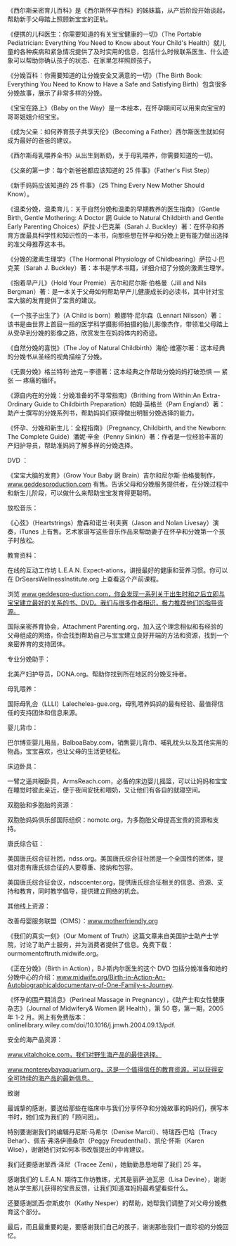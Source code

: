 《西尔斯亲密育儿百科》是《西尔斯怀孕百科》的姊妹篇，从产后阶段开始谈起，帮助新手父母踏上照顾新宝宝的正轨。

《便携的儿科医生：你需要知道的有关宝宝健康的一切》（The Portable Pediatrician: Everything You Need to Know about Your Child's Health）就儿童的各种疾病和紧急情况提供了及时实用的信息，包括什么时候联系医生、什么迹象可以帮助你确认孩子的状态、在家里怎样照顾孩子。

《分娩百科：你需要知道的让分娩安全又满意的一切》（The Birth Book: Everything You Need to Know to Have a Safe and Satisfying Birth）包含很多分娩故事，展示了非常多样的分娩。

《宝宝在路上》（Baby on the Way）是一本绘本，在怀孕期间可以用来向宝宝的哥哥姐姐介绍宝宝。

《成为父亲：如何养育孩子共享天伦》（Becoming a Father）西尔斯医生就如何成为最好的爸爸的建议。

《西尔斯母乳喂养全书》从出生到断奶，关于母乳喂养，你需要知道的一切。

《父亲的第一步：每个新爸爸都应该知道的 25 件事》（Father's Fist Step）

《新手妈妈应该知道的 25 件事》（25 Thing Every New Mother Should Know）。

《温柔分娩，温柔育儿：关于自然分娩和温柔的早期教养的医生指南》（Gentle Birth, Gentle Mothering: A Doctor 誷 Guide to Natural Childbirth and Gentle Early Parenting Choices）萨拉·J·巴克莱（Sarah J. Buckley）著：在怀孕和养育方面最具科学性和知识性的一本书，向那些想在怀孕和分娩上更有能力做出选择的准父母推荐这本书。

《分娩的激素生理学》（The Hormonal Physiology of Childbearing）萨拉·J·巴克莱（Sarah J. Buckley）著：本书是学术书籍，详细介绍了分娩的激素生理学。

《抱着早产儿》（Hold Your Premie）吉尔和尼尔斯·伯格曼（Jill and Nils Bergman）著：是一本关于父母如何帮助早产儿健康成长的必读书，其中针对宝宝大脑的发育提供了宝贵的建议。

《一个孩子出生了》（A Child is born）赖娜特·尼尔森（Lennart Nilsson）著：该书是由世界上首屈一指的医学科学摄影师拍摄的胎儿影像杰作，带领准父母踏上从受孕到分娩的影像之路，欣赏发生在妈妈体内的奇迹。

《自然分娩的喜悦》（The Joy of Natural Childbirth）海伦·维塞尔著：这本经典的分娩书从圣经的视角描绘了分娩。

《无畏分娩》格兰特利·迪克－李德著：这本经典之作帮助分娩妈妈打破恐惧 — 紧张 — 疼痛的循环。

《源自内在的分娩：分娩准备的不寻常指南》（Brithing from Within:An Extra-Ordinary Guide to Childbirth Preparation）帕姆·英格兰（Pam England）著：助产士撰写的分娩系列书，帮助妈妈们获得做出明智分娩选择的能力。

《怀孕、分娩和新生儿：全程指南》（Pregnancy, Childbirth, and the Newborn: The Complete Guide）潘妮·辛金（Penny Sinkin）著：作者是一位经验丰富的产妇护导员，帮助准妈妈了解多样的分娩选择。

DVD ：

《宝宝大脑的发育》（Grow Your Baby 誷 Brain）吉尔和尼尔斯·伯格曼制作，www.geddesproduction.com 有售。告诉父母和分娩服务提供者，在分娩过程中和新生儿阶段，可以做什么来帮助宝宝发育得更聪明。

放松音乐：

《心弦》（Heartstrings）詹森和诺兰·利夫赛（Jason and Nolan Livesay）演奏，iTunes 上有售。艺术家谱写这些音乐作品来帮助妻子在怀孕和分娩第一个孩子时放松。

教育资料：

在线的互动工作坊 L.E.A.N. Expect-ations，讲授最好的健康和营养习惯。你可以在 DrSearsWellnessInstitute.org 上查看这个产前课程。

浏览 www.geddespro-duction.com，你会发现一系列关于出生时和之后立即与宝宝建立最好的关系的书、DVD。我们与很多作者相识，极力推荐他们的指导资源。

国际亲密养育协会，Attachment Parenting.org，加入这个理念相似和有经验的父母组成的网络，你会找到帮助自己与宝宝建立良好开端的方法和资源，找到一个亲密养育的支持团体。

专业分娩助手：

北美产妇护导员，DONA.org。帮助你找到所在地区的分娩支持者。

母乳喂养：

国际母乳会（LLLI）Lalechelea-gue.org，母乳喂养妈妈的最有经验、最值得信任的支持团体和信息来源。

婴儿背巾：

巴尔博亚婴儿用品，BalboaBaby.com，销售婴儿背巾、哺乳枕头以及其他实用的物品，宝宝喜欢，也让父母的生活更轻松。

床边卧具：

一臂之遥共眠卧具，ArmsReach.com，必备的床边婴儿摇篮，可以让妈妈和宝宝在睡觉时彼此亲近，便于夜间安抚和喂奶，又让他们有各自的就寝空间。

双胞胎和多胞胎的资源：

双胞胎妈妈俱乐部国际组织：nomotc.org，为多胞胎父母提高宝贵的资源和支持。

唐氏综合征：

美国唐氏综合征社团，ndss.org。美国唐氏综合征社团是一个全国性的团体，提倡对患有唐氏综合征的人要尊重、接纳和包容。

美国唐氏综合征会议，ndsccenter.org，提供唐氏综合征相关的信息、资源、支持和教育，同时教学倡导，提供建立网络的机会。

其他线上资源：

改善母婴服务联盟（CIMS）：www.motherfriendly.org

《我们的真实一刻》（Our Moment of Truth）这篇文章来自美国护士助产士学院，讨论了助产士服务，并为消费者提供了信息。免费下载：ourmomentoftruth.midwife.org。

《正在分娩》（Birth in Action），BJ·斯内尔医生的这个 DVD 包括分娩准备和她的分娩中心的介绍：www.midwife.org/Birth-in-Action-An-Autobiographicaldocumentary-of-One-Family-s-Journey.

《怀孕的围产期消息》（Perineal Massage in Pregnancy），《助产士和女性健康杂志》（Journal of Midwifery& Women 誷 Health），第 50 卷，第一期，2005 年 1-2 月。网上有免费版本：onlinelibrary.wiley.com/doi/10.1016/j.jmwh.2004.09.13/pdf.

安全的海产品资源：

www.vitalchoice.com，我们对野生海产品的最佳选择。

www.montereybayaquarium.org，这是一个值得信任的教育资源，可以获得安全可持续的海产品的最新信息。

致谢

最诚挚的感谢，要送给那些在临床中与我们分享怀孕和分娩故事的妈妈们，撰写本书时，她们成为我们的「顾问团」。

特别要谢谢我们的编辑丹尼斯·马希尔（Denise Marcil）、特瑞西·巴哈（Tracy Behar）、佩吉·弗洛伊德桑尔（Peggy Freudenthal）、凯伦·怀斯（Karen Wise），谢谢她们对如何本书改版提出的中肯建议。

我们还要感谢翠西·泽尼（Tracee Zeni），她勤勤恳恳地帮了我们 25 年。

感谢我们的 L.E.A.N. 期待工作坊教练，尤其是丽萨·迪瓦恩（Lisa Devine），谢谢她从学生那儿获得的宝贵反馈，让我们知道准妈妈最希望看些什么。

还要感谢凯西·奈斯皮尔（Kathy Nesper）的帮助，她帮我们调整了对父母分娩教育这个部分。

最后，而且最重要的是，要感谢我们自己的孩子，谢谢那些我们一直珍视的分娩回忆。

